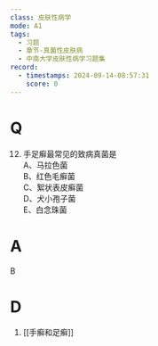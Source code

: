 ```yaml
---
class: 皮肤性病学
mode: A1
tags:
  - 习题
  - 章节-真菌性皮肤病
  - 中南大学皮肤性病学习题集
record:
  - timestamps: 2024-09-14-08:57:31
    score: 0
---
```


# Q
12. 手足癣最常见的致病真菌是  
A、马拉色菌  
B、红色毛癣菌  
C、絮状表皮癣菌  
D、犬小孢子菌  
E、白念珠菌  
# A
B
# D
1. [[手癣和足癣]]
